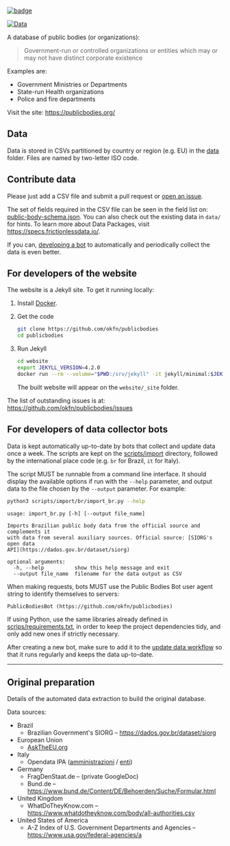 <a className="gh-badge" href="https://datahub.io/core/publicbodies"><img src="https://badgen.net/badge/icon/View%20on%20datahub.io/orange?icon=https://datahub.io/datahub-cube-badge-icon.svg&label&scale=1.25" alt="badge" /></a>

[![Data](https://github.com/okfn/publicbodies/actions/workflows/frictionless.yaml/badge.svg)](https://repository.frictionlessdata.io/report?user=okfn&repo=publicbodies&flow=publicbodies)

A database of public bodies (or organizations):

> Government-run or controlled organizations or entities which may or may not
> have distinct corporate existence

Examples are:

* Government Ministries or Departments
* State-run Health organizations
* Police and fire departments

Visit the site: https://publicbodies.org/

## Data

Data is stored in CSVs partitioned by country or region (e.g. EU) in the
[data](data) folder. Files are named by two-letter ISO code.  

## Contribute data

Please just add a CSV file and submit a pull request or
[open an issue](https://github.com/okfn/publicbodies/issues).

The set of fields required in the CSV file can be seen in the field list on:
[public-body-schema.json](public-body-schema.json). You can also check out 
the existing data in `data/` for hints. To learn more about Data
Packages, visit https://specs.frictionlessdata.io/.

If you can, [developing a bot](#for-developers-of-data-collector-bots)
to automatically and periodically collect the data is even better.

## For developers of the website

The website is a Jekyll site. To get it running locally:

1. Install [Docker](https://docs.docker.com/get-docker/).

2. Get the code

    ```bash
    git clone https://github.com/okfn/publicbodies
    cd publicbodies
    ```

3. Run Jekyll

    ```bash
    cd website
    export JEKYLL_VERSION=4.2.0
    docker run --rm --volume="$PWD:/srv/jekyll" -it jekyll/minimal:$JEKYLL_VERSION jekyll build --baseurl $PWD/_site/ --watch
    ```

    The built website will appear on the `website/_site` folder.

The list of outstanding issues is at: <https://github.com/okfn/publicbodies/issues>

## For developers of data collector bots

Data is kept automatically up-to-date by bots that collect and update
data once a week. The scripts are kept on the
[scripts/import](scripts/import) directory, followed by the international
place code (e.g. `br` for Brazil, `it` for Italy).

The script MUST be runnable from a command line interface. It should
display the available options if run with the `--help` parameter, and
output data to the file chosen by the `--output` parameter. For example:

```bash
python3 scripts/import/br/import_br.py --help
```
```
usage: import_br.py [-h] [--output file_name]

Imports Brazilian public body data from the official source and complements it
with data from several auxiliary sources. Official source: [SIORG's open data
API](https://dados.gov.br/dataset/siorg)

optional arguments:
  -h, --help          show this help message and exit
  --output file_name  filename for the data output as CSV
```

When making requests, bots MUST use the Public Bodies Bot user agent string
to identify themselves to servers:

```
PublicBodiesBot (https://github.com/okfn/publicbodies)
```

If using Python, use the same libraries already defined in
[scrips/requirements.txt](scripts/requirements.txt), in order to keep
the project dependencies tidy, and only add new ones if strictly
necessary.

After creating a new bot, make sure to add it to the
[update data workflow](.github/workflows/update_data.yml) so that it runs
regularly and keeps the data up-to-date.

----

## Original preparation

Details of the automated data extraction to build the original database.

Data sources:

* Brazil
  * Brazilian Government's SIORG – https://dados.gov.br/dataset/siorg
* European Union
  * [AskTheEU.org](https://www.asktheeu.org/)
* Italy
  * Opendata IPA
    ([amministrazioni](https://indicepa.gov.it/ipa-dati/dataset/amministrazioni)
    / [enti](https://indicepa.gov.it/ipa-dati/dataset/enti))
* Germany
  * FragDenStaat.de – (private GoogleDoc)
  * Bund.de – https://www.bund.de/Content/DE/Behoerden/Suche/Formular.html
* United Kingdom
  * WhatDoTheyKnow.com – https://www.whatdotheyknow.com/body/all-authorities.csv
* United States of America
  * A-Z Index of U.S. Government Departments and Agencies – https://www.usa.gov/federal-agencies/a
